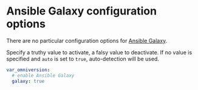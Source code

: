# Ansible Galaxy configuration options

There are no particular configuration options for [Ansible Galaxy](https://galaxy.ansible.com).

Specify a truthy value to activate, a falsy value to deactivate. If no value is
specified and `auto` is set to `true`, auto-detection will be used.

```yaml
var_omniversion:
  # enable Ansible Galaxy
  galaxy: true
```

